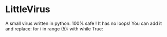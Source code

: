 # LittleVirus
A small virus written in python. 100% safe !
It has no loops! You can add it and replace: for i in range (5): with while True:
